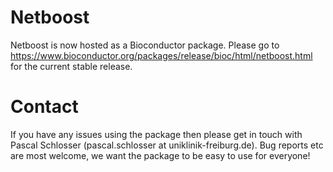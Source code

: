 # Netboost
Netboost is now hosted as a Bioconductor package. Please go to
https://www.bioconductor.org/packages/release/bioc/html/netboost.html
for the current stable release.

# Contact
If you have any issues using the package then please get in touch with Pascal Schlosser (pascal.schlosser at uniklinik-freiburg.de).
Bug reports etc are most welcome, we want the package to be easy to use for everyone!
